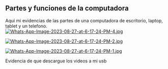 ## Partes y funciones de la computadora
Aqui mi evidencias de las partes de una computadora de escritorio, laptop, tablet y un telefono.
[![Whats-App-Image-2023-08-27-at-6-17-24-PM-4.jpg](https://i.postimg.cc/cLSJ8V04/Whats-App-Image-2023-08-27-at-6-17-24-PM-4.jpg)](https://postimg.cc/2V0Ys91P)

[![Whats-App-Image-2023-08-27-at-6-17-24-PM-2.jpg](https://i.postimg.cc/GpnvtMSk/Whats-App-Image-2023-08-27-at-6-17-24-PM-2.jpg)](https://postimg.cc/0zZzHCvQ)

[![Whats-App-Image-2023-08-27-at-6-17-24-PM-1.jpg](https://i.postimg.cc/tJss2PMq/Whats-App-Image-2023-08-27-at-6-17-24-PM-1.jpg)](https://postimg.cc/5QM9tHJT)

Evidencia de que descargue los videos a mi usb
